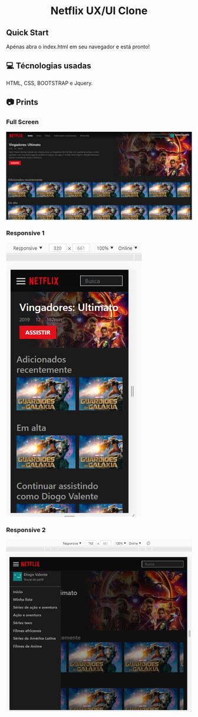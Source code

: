 <h1 align="center">
  Netflix UX/UI Clone
</h1>

<h2>Quick Start</h2>
Apénas abra o index.html em seu navegador e está pronto!

<h2>💻 Técnologias usadas</h2>
HTML, CSS, BOOTSTRAP e Jquery.

<h2>📷 Prints</h2>
<h3>Full Screen</h3>
<img src="assets/img/print1.PNG"></img>

<h3>Responsive 1</h3>
<img src="assets/img/print2.PNG"></img>

<h3>Responsive 2</h3>
<img src="assets/img/print3.PNG"></img>

